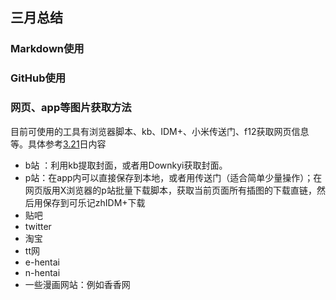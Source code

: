 ## 三月总结
### Markdown使用  


### GitHub使用  


### 网页、app等图片获取方法
目前可使用的工具有浏览器脚本、kb、IDM+、小米传送门、f12获取网页信息等。具体参考[3.21](../March/21.md)日内容
+ b站 ：利用kb提取封面，或者用Downkyi获取封面。
+ p站：在app内可以直接保存到本地，或者用传送门（适合简单少量操作）；在网页版用X浏览器的p站批量下载脚本，获取当前页面所有插图的下载直链，然后用保存到可乐记zhIDM+下载
+ 贴吧
+ twitter  
+ 淘宝
+ tt网
+ e-hentai
+ n-hentai
+ 一些漫画网站：例如香香网



<!--stackedit_data:
eyJoaXN0b3J5IjpbMzAzNDU3NjE0LC04NTAyNjY2MzYsLTI3Mz
cyNzc2OSwyMDk2NjkzMTJdfQ==
-->